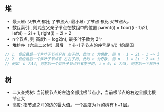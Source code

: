 ## 堆
* 最大堆: 父节点 都比 子节点大; 最小堆: 子节点 都比 父节点大。
* 数组索引i, 则对应父亲子节点在数组中的位置 parent(i) = floor((i - 1)/2), left(i)  = 2i + 1, right(i) = 2i + 2
* n个节点, 则 高度h = log2(n), 最多叶子数为 2^n
* 堆排序（完全二叉树）最后一个非叶子节点的序号是n/2-1的原因
```js
// 1. 假设最后一个非叶子节点只有 左子树, 此时 n 为偶数, 则 n - 1 = 2i + 1 => i = n/2 - 1
// 2. 假设最后一个非叶子节点有 左右子树, 此时 n 为奇数, 则 n - 1 = 2i + 2 => i = (n - 1)/2 - 1 => Math.floor(n/2) - 1
// 例如: n 为14, 则左后一个非叶子节点只有左子树, i = 6; n 为15, 则左后一个非叶子节点有左有子树, i = 6; 
```
## 树
* 二叉查找树: 当前根节点的左边全部比根节点小，当前根节点的右边全部比根节点大
* 高度: 指节点之间的边的最大值。一个高度为 h 的树有 h+1 层。

